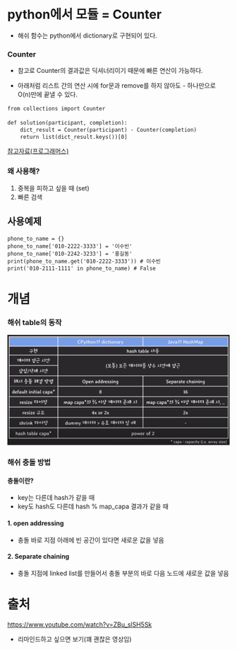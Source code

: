 # python에서 모듈 = Counter
* 해쉬 함수는 python에서 dictionary로 구현되어 있다.

### Counter

* 참고로 Counter의 결과값은 딕셔너리이기 때문에 빠른 연산이 가능하다.

* 아래처럼 리스트 간의 연산 시에 for문과 remove를 하지 않아도 - 하나만으로 O(n)만에 끝낼 수 있다.

```
from collections import Counter

def solution(participant, completion):
    dict_result = Counter(participant) - Counter(completion)
    return list(dict_result.keys())[0]
```
<a href="https://school.programmers.co.kr/learn/courses/30/lessons/42576"> 참고자료(프로그래머스)</a>

### 왜 사용해?
1. 중복을 피하고 싶을 때 (set)
2. 빠른 검색

## 사용예제
```
phone_to_name = {}
phone_to_name['010-2222-3333'] = '이수빈'
phone_to_name['010-2242-3233'] = '홍길동'
print(phone_to_name.get('010-2222-3333')) # 이수빈
print('010-2111-1111' in phone_to_name) # False
```

# 개념
### 해쉬 table의 동작

<p align="center">
    <img src="../img/hash.png" width="600">
</p>

### 해쉬 충돌 방법
#### 충돌이란?
* key는 다른데 hash가 같을 때
* key도 hash도 다른데 hash % map_capa 결과가 같을 때

#### 1. open addressing
* 충돌 바로 지점 아래에 빈 공간이 있다면 새로운 값을 넣음

#### 2. Separate chaining
* 충돌 지점에 linked list를 만들어서 충돌 부분의 바로 다음 노드에 새로운 값을 넣음

# 출처
https://www.youtube.com/watch?v=ZBu_slSH5Sk
* 리마인드하고 싶으면 보기(꽤 괜찮은 영상임)